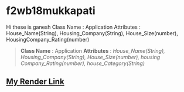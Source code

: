 # f2wb18mukkapati
Hi these is ganesh 
Class Name : Application
Attributes : House_Name(String), Housing_Company(String), House_Size(number), HousingCompany_Rating(number)
> __Class Name__ : Application 
> __Attributes__ : *House_Name(String), Housing_Company(String), House_Size(number), housing Company_Rating(number), house_Category(String)*

## [My Render Link](https://f2db18mukkapati.onrender.com)
